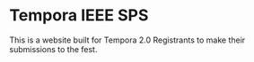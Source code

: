 # Tempora IEEE SPS
This is a website built for Tempora 2.0 Registrants to make their submissions to the fest.
